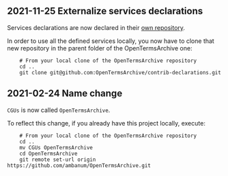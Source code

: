 ## 2021-11-25 Externalize services declarations

Services declarations are now declared in their [own repository](https://github.com/OpenTermsArchive/contrib-declarations).

In order to use all the defined services locally, you now have to clone that new repository in the parent folder of the OpenTermsArchive one:

```
    # From your local clone of the OpenTermsArchive repository
    cd ..
    git clone git@github.com:OpenTermsArchive/contrib-declarations.git
```

## 2021-02-24 Name change

`CGUs` is now called `OpenTermsArchive`.

To reflect this change, if you already have this project locally, execute:

```
    # From your local clone of the OpenTermsArchive repository
    cd ..
    mv CGUs OpenTermsArchive
    cd OpenTermsArchive
    git remote set-url origin https://github.com/ambanum/OpenTermsArchive.git
```

